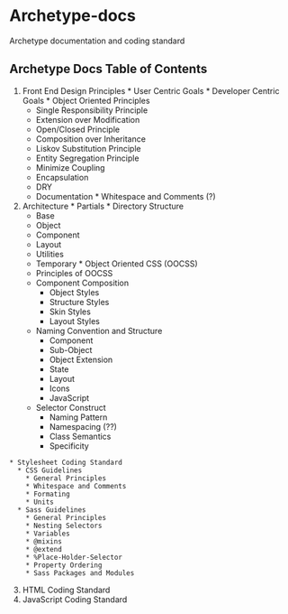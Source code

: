 # Archetype-docs

Archetype documentation and coding standard

## Archetype Docs Table of Contents

  1. Front End Design Principles
    * User Centric Goals
    * Developer Centric Goals
    * Object Oriented Principles
      * Single Responsibility Principle
      * Extension over Modification
      * Open/Closed Principle
      * Composition over Inheritance 
      * Liskov Substitution Principle
      * Entity Segregation Principle
      * Minimize Coupling
      * Encapsulation
      * DRY
      * Documentation
    * Whitespace and Comments (?)
  2. Architecture
    * Partials
    * Directory Structure
      * Base
      * Object
      * Component
      * Layout
      * Utilities
      * Temporary
    * Object Oriented CSS (OOCSS)
      * Principles of OOCSS
      * Component Composition
        * Object Styles
        * Structure Styles
        * Skin Styles
        * Layout Styles
      * Naming Convention and Structure
        * Component
        * Sub-Object
        * Object Extension
        * State
        * Layout
        * Icons
        * JavaScript
      * Selector Construct
        * Naming Pattern
        * Namespacing   (??)
        * Class Semantics
        * Specificity

    * Stylesheet Coding Standard
      * CSS Guidelines
        * General Principles
        * Whitespace and Comments
        * Formating
        * Units
      * Sass Guidelines
        * General Principles
        * Nesting Selectors
        * Variables 
        * @mixins
        * @extend
        * %Place-Holder-Selector
        * Property Ordering
        * Sass Packages and Modules
  3. HTML Coding Standard
  4. JavaScript Coding Standard

